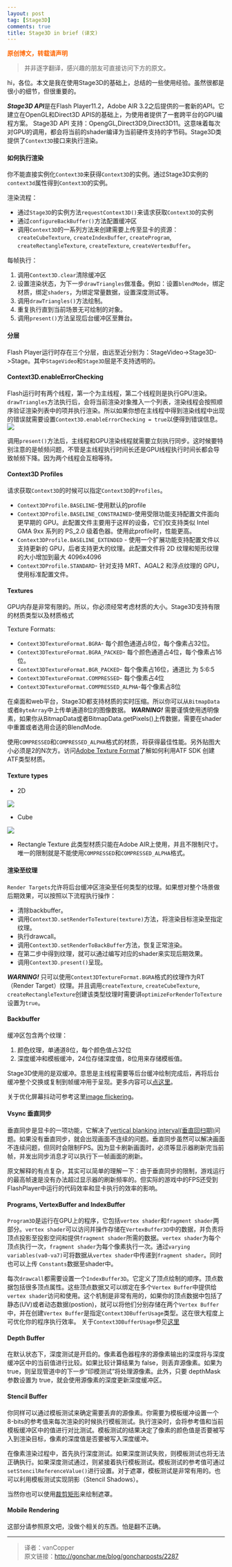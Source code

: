 ```yaml
---
layout: post
tag: [Stage3D]
comments: true
title: Stage3D in brief (译文)
---
```

<span style="color: #ff6600;"><strong>原创博文，转载请声明</strong></span>

> 并非逐字翻译，感兴趣的朋友可直接访问下方的原文。

hi，各位。本文是我在使用Stage3D的基础上，总结的一些使用经验。虽然很都是很小的细节，但很重要的。

***Stage3D API***是在Flash Player11.2，Adobe AIR 3.2之后提供的一套新的API。它建立在OpenGL和Direct3D APIS的基础上，为使用者提供了一套跨平台的GPU编程方案。
Stage3D API 支持：OpengGL,Direct3D9,Direct3D11。这意味着每次对GPU的调用，都会将当前的shader编译为当前硬件支持的字节码。Stage3D类提供了`Context3D`接口来执行渲染。

#### 如何执行渲染

你不能直接实例化`Context3D`来获得`Context3D`的实例。通过Stage3D实例的`context3d`属性得到`Context3D`的实例。

渲染流程：

* 通过`Stage3D`的实例方法`requestContext3D()`来请求获取`Context3D`的实例
* 通过`configureBackBuffer()`方法配置缓冲区
* 调用`Context3D`的一系列方法来创建需要上传至显卡的资源：`createCubeTexture`, `createIndexBuffer`, `createProgram`, `createRectangleTexture`, `createTexture`, `createVertexBuffer`。

每帧执行：
1. 调用`Context3D.clear`清除缓冲区
2. 设置渲染状态，为下一步`drawTriangles`做准备。例如：设置`blendMode`，绑定材质，绑定`shaders`，为绑定常量数据，设置深度测试等。
3. 调用`drawTriangles()`方法绘制。
4. 重复执行直到当前场景无可绘制的对象。
5. 调用`present()`方法呈现后台缓冲区至舞台。

#### 分层
Flash Player运行时存在三个分层，由远至近分别为：StageVideo->Stage3D->Stage。其中`StageVideo`和`Stage3D`层是不支持透明的。

#### Context3D.enableErrorChecking
Flash运行时有两个线程，第一个为主线程，第二个线程则是执行GPU渲染。`drawTriangles`方法执行后，会将当前渲染对象推入一个列表，渲染线程会按照顺序验证渲染列表中的项并执行渲染。所以如果你想在主线程中得到渲染线程中出现的错误就需要设置`Context3D.enableErrorChecking = true`以便得到错误信息。  
![](../images/multi.png)

调用`present()`方法后，主线程和GPU渲染线程就需要立刻执行同步。这时候要特别注意的是帧频问题，不管是主线程执行时间长还是GPU线程执行时间长都会导致帧频下降。因为两个线程会互相等待。

#### Context3D Profiles
请求获取`Context3D`的时候可以指定`Context3D`的`Profiles`。
* `Context3DProfile.BASELINE`-使用默认的profile
* `Context3DProfile.BASELINE_CONSTRAINED`-使用受限功能支持配置文件面向更早期的 GPU。此配置文件主要用于这样的设备，它们仅支持类似 Intel GMA 9xx 系列的 PS_2.0 级着色器。使用此profile时，性能更高。
* `Context3DProfile.BASELINE_EXTENDED` - 使用一个扩展功能支持配置文件以支持更新的 GPU，后者支持更大的纹理。此配置文件将 2D 纹理和矩形纹理的大小增加到最大 4096x4096
* `Context3DProfile.STANDARD`- 针对支持 MRT、AGAL2 和浮点纹理的 GPU，使用标准配置文件。

#### Textures
GPU内存是非常有限的。所以，你必须经常考虑材质的大小。Stage3D支持有限的材质类型以及材质格式

Texture Formats:
* `Context3DTextureFormat.BGRA`- 每个颜色通道占8位，每个像素占32位。
* `Context3DTextureFormat.BGRA_PACKED`- 每个颜色通道占4位，每个像素占16位。
* `Context3DTextureFormat.BGR_PACKED`- 每个像素占16位，通道比 为 5:6:5
* `Context3DTextureFormat.COMPRESSED`- 每个像素占4位
* `Context3DTextureFormat.COMPRESSED_ALPHA`-每个像素占8位

在桌面和web平台，Stage3D都支持材质的实时压缩。所以你可以从`BitmapData`或者`ByteArray`中上传单通道8位的图像数据。
***WARNING!*** 需要谨慎使用透明像素，如果你从BitmapData或者BitmapData.getPixels()上传数据，需要在shader中重置或者选用合适的BlendMode.

使用`COMPRESSED`和`COMPRESSED_ALPHA`格式的材质，将获得最佳性能。另外贴图大小必须是2的N次方。访问[Adobe Texture Format](http://www.adobe.com/devnet/flashruntimes/articles/atf-users-guide.html)了解如何利用ATF SDK 创建 ATF类型材质。

#### Texture types
* 2D

![](../images/texture2d.png)

* Cube

![](../images/texture3d.png)

* Rectangle Texture
此类型材质只能在Adobe AIR上使用，并且不限制尺寸。唯一的限制就是不能使用`COMPRESSED`和`COMPRESSED_ALPHA`格式。

#### 渲染至纹理
`Render Targets`允许将后台缓冲区渲染至任何类型的纹理。如果想对整个场景做后期效果，可以按照以下流程执行操作：

* 清除backbuffer。
* 调用`Context3D.setRenderToTexture(texture)`方法，将渲染目标渲染至指定纹理。
* 执行drawcall。
* 调用`Context3D.setRenderToBackBuffer`方法，恢复正常渲染。
* 在第二步中得到纹理，就可以通过编写对应的shader来实现后期效果。
* 调用`Context3D.present()`呈现。

***WARNING!*** 只可以使用`Context3DTextureFormat.BGRA`格式的纹理作为RT（Render Target）纹理。并且调用`createTexture`, `createCubeTexture`, `createRectangleTexture`创建该类型纹理时需要讲`optimizeForRenderToTexture`设置为`true`。

#### Backbuffer

缓冲区包含两个纹理：
1. 颜色纹理，单通道8位，每个颜色值占32位
2. 深度缓冲和模板缓冲，24位存储深度值，8位用来存储模板值。

Stage3D使用的是双缓冲。意思是主线程需要等后台缓冲绘制完成后，再将后台缓冲整个交换或复制到帧缓冲用于呈现。更多内容可以[点这里](http://en.wikipedia.org/wiki/Multiple_buffering)。

关于优化屏幕抖动可参考这里[image flickering](http://en.wikipedia.org/wiki/Flicker_(screen))。

#### Vsync 垂直同步
垂直同步是显卡的一项功能，它解决了[vertical blanking interval(垂直回扫期)](http://en.wikipedia.org/wiki/Vertical_blanking_interval)问题。如果没有垂直同步，就会出现画面不连续的问题。垂直同步虽然可以解决画面不连续问题，但同时会限制FPS。因为显卡刷新画面时，必须等显示器刷新完当前帧，并发出同步消息才可以执行下一帧画面的刷新。

原文解释的有点复杂，其实可以简单的理解一下：由于垂直同步的限制，游戏运行的最高帧速是没有办法超过显示器的刷新频率的。但实际的游戏中的FPS还受到FlashPlayer中运行的代码效率和显卡执行的效率的影响。

#### Programs, VertexBuffer and IndexBuffer
`Program3D`是运行在GPU上的程序，它包括`vertex shader`和`fragment shader`两部分。`vertex shader`可以访问并操作存储在`VertexBuffer3D`中的数据，并负责将顶点投影至投影空间和提供`fragment shader`所需的数据。`vertex shader`为每个顶点执行一次，`fragment shader`为每个像素执行一次。通过`varying variables(va0-va7)`可将数据从`vertex shader`中传递到`fragment shader`。同时也可以上传 `Constants`数据至shader中。

每次`drawcall`都需要设置一个`IndexBuffer3D`。它定义了顶点绘制的顺序。顶点数据包括很多顶点属性。这些顶点数据又可以绑定在多个`Vertex Buffer`中提供给`vertex shader`访问和使用。这个机制是非常有用的，如果你的顶点数据中包括了静态(UV)或者动态数据(postion)，就可以将他们分别存储在两个`Vertex Buffer`中，并在创建`Vertex Buffer`是指定`Context3DBufferUsage`类型。这在很大程度上可优化你的程序执行效率。 关于`Context3DBufferUsage`参见[这里](http://help.adobe.com/zh_CN/FlashPlatform/reference/actionscript/3/flash/display3D/Context3DBufferUsage.html)

#### Depth Buffer
在默认状态下，深度测试是开启的。像素着色器程序的源像素输出的深度将与深度缓冲区中的当前值进行比较。如果比较计算结果为 false，则丢弃源像素。如果为 true，则呈现管道中的下一步“印模测试”将处理源像素。此外，只要 depthMask 参数设置为 true，就会使用源像素的深度更新深度缓冲区。

#### Stencil Buffer

你同样可以通过模板测试来确定需要丢弃的源像素。你需要为模板缓冲设置一个8-bits的参考值来每次渲染的时候执行模板测试。执行渲染时，会将参考值和当前模板缓冲区中的值进行对比测试。模板测试的结果决定了像素的颜色值是否要被写入到渲染目标，像素的深度值是否要被写入深度缓冲。

在像素渲染过程中，首先执行深度测试。如果深度测试失败，则模板测试也将无法正确执行。如果深度测试通过，则紧接着执行模板测试。模板测试的参考值可通过`setStencilReferenceValue()`进行设置。对于遮罩，模板测试是非常有用的。也可以利用模板测试实现阴影（Stencil Shadows）。

当然你也可以使用[裁剪矩形](http://help.adobe.com/zh_CN/FlashPlatform/reference/actionscript/3/flash/display3D/Context3D.html#setScissorRectangle())来绘制遮罩。

#### Mobile Rendering
这部分请参照原文吧，没做个相关的东西。怕是翻不正确。

***

> 译者：vanCopper  
> 原文链接：http://gonchar.me/blog/goncharposts/2287
